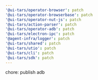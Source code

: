 ```yaml
---
'@ui-tars/operator-browser': patch
'@ui-tars/operator-browserbase': patch
'@ui-tars/operator-nut-js': patch
'@ui-tars/action-parser': patch
'@ui-tars/operator-adb': patch
'@ui-tars/electron-ipc': patch
'@agent-infra/logger': patch
'@ui-tars/shared': patch
'@ui-tars/utio': patch
'@ui-tars/cli': patch
'@ui-tars/sdk': patch
---
```


chore: publish adb
